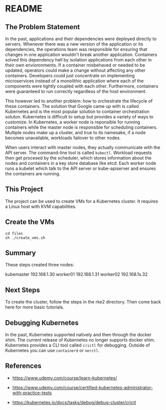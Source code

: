 # README

## The Problem Statement

In the past, applications and their dependencies were deployed directly to servers. Whenever there was a new version of the application or its dependencies, the operations team was responsible for ensuring that changes in one application wouldn't break another application. Containers solved this dependency hell by isolation applications from each other in their own envioronments. If a container misbehaved or needed to be updated, operators could make a change without affecting any other containers. Developers could just concentrate on implementing microservices instead of a monolithic application where each of the components were tightly coupled with each other. Furthermore, containers were guaranteed to run correctly regardless of the host environment.

This however led to another problem: how to orchestrate the lifecycle of these containers. The solution that Google came up with is called Kubernetes and is the most popular solution to container orchestration soluton. Kubernetes is difficult to setup but provides a variety of ways to customize. In Kubernetes, a worker node is reponsible for running containers while the master node is responsible for scheduling containers. Multiple nodes make up a cluster, and true to its namesake, if a node becomes unavailable, workloads failover to other nodes. 

When users interact with master nodes, they actually communicate with the API server. The command-line tool is called `kubectl`. Workload requests then get procesed by the scheduler, which stores information about the nodes and containers in a key store database like etcd. Each worker node runs a kubelet which talk to the API server or kube-apiserver and ensures the containers are running. 

## This Project

The project can be used to create VMs for a Kubernetes cluster. It requires a Linux host with KVM capabilities.

## Create the VMs

```
cd files
sh ./create_vms.sh
```

## Summary

These steps created three nodes:

kubemaster 192.168.1.30
worker01 192.168.1.31
worker02 192.168.1s.32

## Next Steps

To create the cluster, follow the steps in the rke2 directory. Then come back here for more basic tutorials.

## Debugging Kubernetes

In the past, Kubernetes supported natively and then through the docker shim. The current release of Kubernetes no longer supports docker shim. Kubernetes provides a CLI tool called `crictl` for debugging. Outside of Kubernetes you can use `containerd` or `nerctl`.

## References

- https://www.udemy.com/course/learn-kubernetes/

- https://www.udemy.com/course/certified-kubernetes-administrator-with-practice-tests

- https://kubernetes.io/docs/tasks/debug/debug-cluster/crictl


